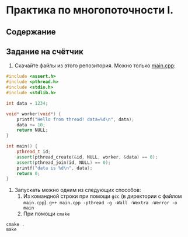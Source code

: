 # Практика по многопоточности I.
## Содержание
## Задание на счётчик
1. Скачайте файлы из этого репозитория. Можно только [main.cpp](src/main.cpp):

```c++
#include <assert.h>
#include <pthread.h>
#include <stdio.h>
#include <stdlib.h>

int data = 1234;

void* worker(void*) {
    printf("Hello from thread! data=%d\n", data);
    data += 10;
    return NULL;
}

int main() {
    pthread_t id;
    assert(pthread_create(&id, NULL, worker, &data) == 0);
    assert(pthread_join(id, NULL) == 0);
    printf("data is %d\n", data);
    return 0;
}
```
1. Запускать можно одним из следующих способов:
    1. Из командной строки при помощи `gcc` (в директории с файлом `main.cpp`).
`g++ main.cpp -pthread -g -Wall -Wextra -Werror -o main` 
    1. При помощи `cmake` 
 ```
cmake .
make
```
